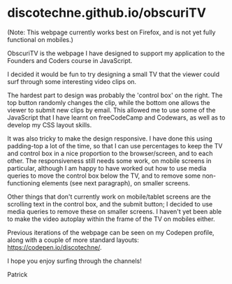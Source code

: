 # discotechne.github.io/obscuriTV

(Note: This webpage currently works best on Firefox, and is not yet fully functional on mobiles.)

ObscuriTV is the webpage I have designed to support my application to the Founders and Coders course in JavaScript.

I decided it would be fun to try designing a small TV that the viewer could surf through some interesting video clips on.

The hardest part to design was probably the 'control box' on the right. The top button randomly changes the clip, while the bottom one allows the viewer to submit new clips by email. This allowed me to use some of the JavaScript that I have learnt on freeCodeCamp and Codewars, as well as to develop my CSS layout skills.

It was also tricky to make the design responsive. I have done this using padding-top a lot of the time, so that I can use percentages to keep the TV and control box in a nice proportion to the browser/screen, and to each other. The responsiveness still needs some work, on mobile screens in particular, although I am happy to have worked out how to use media queries to move the control box below the TV, and to remove some non-functioning elements (see next paragraph), on smaller screens.

Other things that don't currently work on mobile/tablet screens are the scrolling text in the control box, and the submit button; I decided to use media queries to remove these on smaller screens. I haven't yet been able to make the video autoplay within the frame of the TV on mobiles either. 

Previous iterations of the webpage can be seen on my Codepen profile, along with a couple of more standard layouts: https://codepen.io/discotechne/. 

I hope you enjoy surfing through the channels!

Patrick
